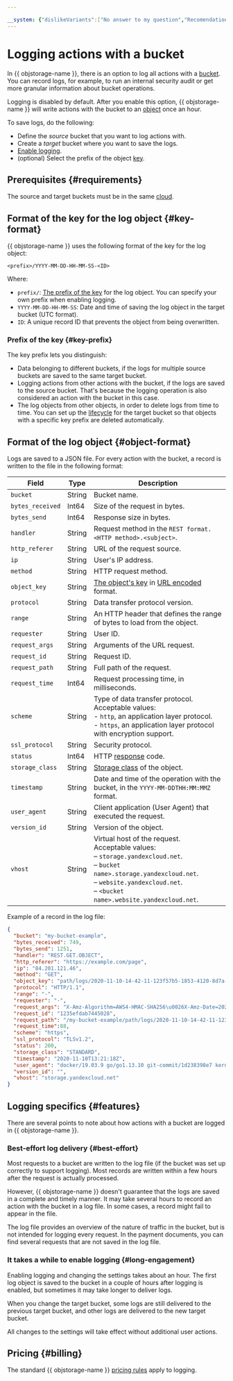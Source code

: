 ```yaml
---

__system: {"dislikeVariants":["No answer to my question","Recomendations didn't help","The content doesn't match title","Other"]}
---
```

# Logging actions with a bucket

In {{ objstorage-name }}, there is an option to log all actions with a [bucket](../concepts/bucket.md). You can record logs, for example, to run an internal security audit or get more granular information about bucket operations.

Logging is disabled by default. After you enable this option, {{ objstorage-name }} will write actions with the bucket to an [object](../concepts/object.md) once an hour.

To save logs, do the following:
* Define the _source_ bucket that you want to log actions with.
* Create a _target_ bucket where you want to save the logs.
* [Enable logging](../operations/buckets/enable-logging.md).
* (optional) Select the prefix of the object [key](../concepts/object.md#key).

## Prerequisites {#requirements}

The source and target buckets must be in the same [cloud](../../resource-manager/concepts/resources-hierarchy.md#cloud).

## Format of the key for the log object {#key-format}

{{ objstorage-name }} uses the following format of the key for the log object:

```
<prefix>/YYYY-MM-DD-HH-MM-SS-<ID>
```

Where:
* `prefix/`: [The prefix of the key](#key-prefix) for the log object. You can specify your own prefix when enabling logging.
* `YYYY-MM-DD-HH-MM-SS`: Date and time of saving the log object in the target bucket (UTC format).
* `ID`: A unique record ID that prevents the object from being overwritten.

### Prefix of the key {#key-prefix}

The key prefix lets you distinguish:
* Data belonging to different buckets, if the logs for multiple source buckets are saved to the same target bucket.
* Logging actions from other actions with the bucket, if the logs are saved to the source bucket. That's because the logging operation is also considered an action with the bucket in this case.
* The log objects from other objects, in order to delete logs from time to time. You can set up the [lifecycle](../concepts/lifecycles.md) for the target bucket so that objects with a specific key prefix are deleted automatically.

## Format of the log object {#object-format}

Logs are saved to a JSON file. For every action with the bucket, a record is written to the file in the following format:

Field | Type | Description 
--- | --- | ---
`bucket` | String | Bucket name.
`bytes_received` | Int64 | Size of the request in bytes.
`bytes_send` | Int64 | Response size in bytes.
`handler` | String | Request method in the `REST format.<HTTP method>.<subject>`.
`http_referer` | String | URL of the request source.
`ip` | String | User's IP address.
`method` | String | HTTP request method.
`object_key` | String | [The object's key](#key-format) in [URL encoded](https://en.wikipedia.org/wiki/Percent-encoding) format.
`protocol` | String | Data transfer protocol version.
`range` | String | An HTTP header that defines the range of bytes to load from the object.
`requester` | String | User ID.
`request_args` | String | Arguments of the URL request.
`request_id` | String | Request ID.
`request_path` | String | Full path of the request.
`request_time` | Int64 | Request processing time, in milliseconds.
`scheme` | String | Type of data transfer protocol.<br>Acceptable values:<br>- `http`, an application layer protocol.<br>- `https`, an application layer protocol with encryption support.
`ssl_protocol` | String | Security protocol.
`status` | Int64 | HTTP [response](../s3/api-ref/response-codes.md) code.
`storage_class` | String | [Storage class](../concepts/storage-class.md) of the object.
`timestamp` | String | Date and time of the operation with the bucket, in the `YYYY-MM-DDTHH:MM:MMZ` format.
`user_agent` | String | Client application (User Agent) that executed the request.
`version_id` | String | Version of the object.
`vhost` | String | Virtual host of the request.<br>Acceptable values:<br>– `storage.yandexcloud.net`.<br> – `bucket name>.storage.yandexcloud.net`.<br>– `website.yandexcloud.net`.<br> – `<bucket name>.website.yandexcloud.net`.

Example of a record in the log file:

```json
{
  "bucket": "my-bucket-example",
  "bytes_received": 749,
  "bytes_send": 1251,
  "handler": "REST.GET.OBJECT",
  "http_referer": "https://example.com/page",
  "ip": "84.201.121.46",
  "method": "GET",
  "object_key": "path/logs/2020-11-10-14-42-11-123f57b5-1853-4120-8d7a-5bcc1e9e9b4f",
  "protocol": "HTTP/1.1",
  "range": "-",
  "requester": "-",
  "request_args": "X-Amz-Algorithm=AWS4-HMAC-SHA256\u0026X-Amz-Date=20201030T072100Z\u0026X-Amz-SignedHeaders=host\u0026X-Amz-Expires=43200\u0026X-Amz-Credential=ZGB4EY1...\u0026X-Amz-Signature=12f350...",
  "request_id": "1235efdab7445028",
  "request_path": "/my-bucket-example/path/logs/2020-11-10-14-42-11-123f57b5-1853-4120-8d7a-5bcc1e9e9b4f?X-Amz-...",
  "request_time":88,
  "scheme": "https",
  "ssl_protocol": "TLSv1.2",
  "status": 200,
  "storage_class": "STANDARD",
  "timestamp": "2020-11-10T13:21:18Z",
  "user_agent": "docker/19.03.9 go/go1.13.10 git-commit/1d238398e7 kernel/4.4.0-142-generic os/linux arch/amd64 UpstreamClient(Go-http-client/1.1)",
  "version_id": "",
  "vhost": "storage.yandexcloud.net"
}
```

## Logging specifics {#features}

There are several points to note about how actions with a bucket are logged in {{ objstorage-name }}.

### Best-effort log delivery {#best-effort}

Most requests to a bucket are written to the log file (if the bucket was set up correctly to support logging). Most records are written within a few hours after the request is actually processed.

However, {{ objstorage-name }} doesn't guarantee that the logs are saved in a complete and timely manner. It may take several hours to record an action with the bucket in a log file. In some cases, a record might fail to appear in the file.

The log file provides an overview of the nature of traffic in the bucket, but is not intended for logging every request. In the payment documents, you can find several requests that are not saved in the log file.

### It takes a while to enable logging {#long-engagement}

Enabling logging and changing the settings takes about an hour. The first log object is saved to the bucket in a couple of hours after logging is enabled, but sometimes it may take longer to deliver logs.

When you change the target bucket, some logs are still delivered to the previous target bucket, and other logs are delivered to the new target bucket.

All changes to the settings will take effect without additional user actions.

## Pricing {#billing}

The standard {{ objstorage-name }} [pricing rules](../pricing.md) apply to logging.